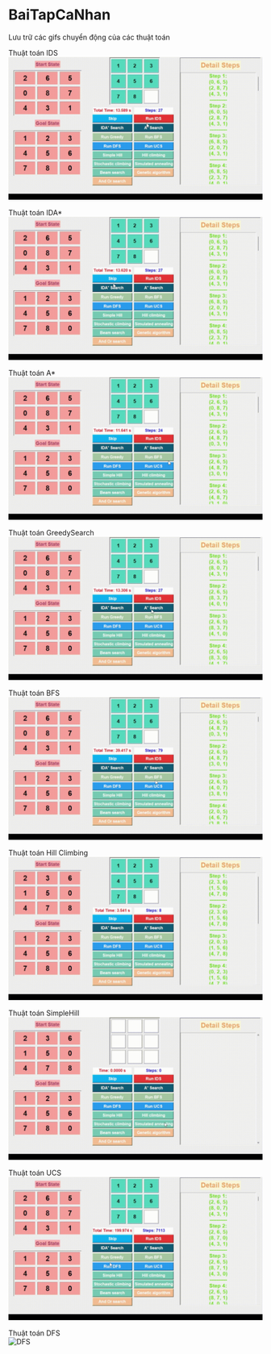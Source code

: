 # BaiTapCaNhan
Lưu trữ các gifs chuyển động của các thuật toán

Thuật toán IDS             
![IDS](https://github.com/DangTranAnhQuan/BaiTapCaNhan/blob/main/IDS_new.gif)

Thuật toán IDA*             
![IDAstar](https://github.com/DangTranAnhQuan/BaiTapCaNhan/blob/main/IDA_star_new.gif)

Thuật toán A*           
![Astar](https://github.com/DangTranAnhQuan/BaiTapCaNhan/blob/main/A_star_new.gif)

Thuật toán GreedySearch      
![GreedySearch](https://github.com/DangTranAnhQuan/BaiTapCaNhan/blob/main/GreedySearch_new.gif)

Thuật toán BFS          
![BFS](https://github.com/DangTranAnhQuan/BaiTapCaNhan/blob/main/BFS_new.gif)

Thuật toán Hill Climbing    
![HillCLimbing](https://github.com/DangTranAnhQuan/BaiTapCaNhan/blob/main/HillClimbing_1.gif)

Thuật toán SimpleHill      
![SimpleHill](https://github.com/DangTranAnhQuan/BaiTapCaNhan/blob/main/SimpleHill_new.gif)

Thuật toán UCS           
![UCS](https://github.com/DangTranAnhQuan/BaiTapCaNhan/blob/main/UCS_new.gif)

Thuật toán DFS            
![DFS](https://github.com/DangTranAnhQuan/BaiTapCaNhan/blob/main/DFS_new.gif)
